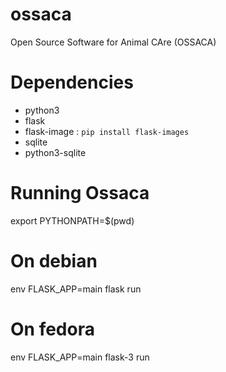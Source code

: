# ossaca
Open Source Software for Animal CAre (OSSACA)

Dependencies
============
 - python3
 - flask
 - flask-image :
 `pip install flask-images`
 - sqlite
 - python3-sqlite



Running Ossaca
==============

export PYTHONPATH=$(pwd)

# On debian
env FLASK_APP=main flask run

# On fedora
env FLASK_APP=main flask-3 run
